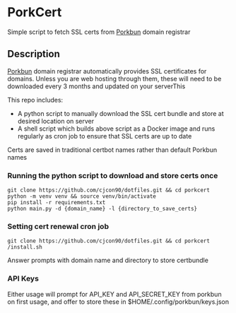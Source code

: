 # PorkCert

Simple script to fetch SSL certs from [Porkbun](https://porkbun.com/) domain registrar

## Description

[Porkbun](https://porkbun.com/) domain registrar automatically provides SSL certificates for domains. Unless you are web hosting through them, these will need to be downloaded every 3 months and updated on your serverThis

This repo includes:
* A python script to manually download the SSL cert bundle and store at desired location on server
* A shell script which builds above script as a Docker image and runs regularly as cron job to ensure that SSL certs are up to date

Certs are saved in traditional certbot names rather than default Porkbun names

### Running the python script to download and store certs once
```
git clone https://github.com/cjcon90/dotfiles.git && cd porkcert
python -m venv venv && source venv/bin/activate
pip install -r requirements.txt
python main.py -d {domain_name} -l {directory_to_save_certs}
```

### Setting cert renewal cron job
```
git clone https://github.com/cjcon90/dotfiles.git && cd porkcert
/install.sh
```
Answer prompts with domain name and directory to store certbundle

### API Keys

Either usage will prompt for API_KEY and API_SECRET_KEY from porkbun on first usage, and offer to store these in $HOME/.config/porkbun/keys.json

